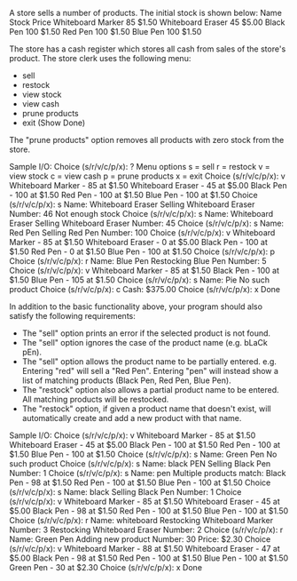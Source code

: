 A store sells a number of products. The initial stock is shown below:
Name	Stock	Price
Whiteboard Marker	85	$1.50
Whiteboard Eraser	45	$5.00
Black Pen	100	$1.50
Red Pen	100	$1.50
Blue Pen	100	$1.50

The store has a cash register which stores all cash from sales of the store's product. The store clerk uses the following menu:
-  sell
-  restock
-  view stock
-  view cash
-  prune products
-  exit (Show Done)

The "prune products" option removes all products with zero stock from the store.

Sample I/O:
Choice (s/r/v/c/p/x): ?
Menu options
s = sell
r = restock
v = view stock
c = view cash
p = prune products
x = exit
Choice (s/r/v/c/p/x): v
Whiteboard Marker - 85 at $1.50
Whiteboard Eraser - 45 at $5.00
Black Pen - 100 at $1.50
Red Pen - 100 at $1.50
Blue Pen - 100 at $1.50
Choice (s/r/v/c/p/x): s
Name: Whiteboard Eraser
Selling Whiteboard Eraser
Number: 46
Not enough stock
Choice (s/r/v/c/p/x): s
Name: Whiteboard Eraser
Selling Whiteboard Eraser
Number: 45
Choice (s/r/v/c/p/x): s
Name: Red Pen
Selling Red Pen
Number: 100
Choice (s/r/v/c/p/x): v
Whiteboard Marker - 85 at $1.50
Whiteboard Eraser - 0 at $5.00
Black Pen - 100 at $1.50
Red Pen - 0 at $1.50
Blue Pen - 100 at $1.50
Choice (s/r/v/c/p/x): p
Choice (s/r/v/c/p/x): r
Name: Blue Pen
Restocking Blue Pen
Number: 5
Choice (s/r/v/c/p/x): v
Whiteboard Marker - 85 at $1.50
Black Pen - 100 at $1.50
Blue Pen - 105 at $1.50
Choice (s/r/v/c/p/x): s
Name: Pie
No such product
Choice (s/r/v/c/p/x): c
Cash: $375.00
Choice (s/r/v/c/p/x): x
Done

In addition to the basic functionality above, your program should also satisfy the following requirements:
-  The "sell" option prints an error if the selected product is not found.
-  The "sell" option ignores the case of the product name (e.g. bLaCk pEn).
-  The "sell" option allows the product name to be partially entered. e.g. Entering "red" will sell a "Red Pen". Entering "pen" will instead show a list of matching products (Black Pen, Red Pen, Blue Pen).
-  The "restock" option also allows a partial product name to be entered. All matching products will be restocked.
-  The "restock" option, if given a product name that doesn't exist, will automatically create and add a new product with that name.

Sample I/O:
Choice (s/r/v/c/p/x): v
Whiteboard Marker - 85 at $1.50
Whiteboard Eraser - 45 at $5.00
Black Pen - 100 at $1.50
Red Pen - 100 at $1.50
Blue Pen - 100 at $1.50
Choice (s/r/v/c/p/x): s
Name: Green Pen
No such product
Choice (s/r/v/c/p/x): s
Name: black PEN
Selling Black Pen
Number: 1
Choice (s/r/v/c/p/x): s
Name: pen
Multiple products match:
Black Pen - 98 at $1.50
Red Pen - 100 at $1.50
Blue Pen - 100 at $1.50
Choice (s/r/v/c/p/x): s
Name: black
Selling Black Pen
Number: 1
Choice (s/r/v/c/p/x): v
Whiteboard Marker - 85 at $1.50
Whiteboard Eraser - 45 at $5.00
Black Pen - 98 at $1.50
Red Pen - 100 at $1.50
Blue Pen - 100 at $1.50
Choice (s/r/v/c/p/x): r
Name: whiteboard
Restocking Whiteboard Marker
Number: 3
Restocking Whiteboard Eraser
Number: 2
Choice (s/r/v/c/p/x): r
Name: Green Pen
Adding new product
Number: 30
Price: $2.30
Choice (s/r/v/c/p/x): v
Whiteboard Marker - 88 at $1.50
Whiteboard Eraser - 47 at $5.00
Black Pen - 98 at $1.50
Red Pen - 100 at $1.50
Blue Pen - 100 at $1.50
Green Pen - 30 at $2.30
Choice (s/r/v/c/p/x): x
Done